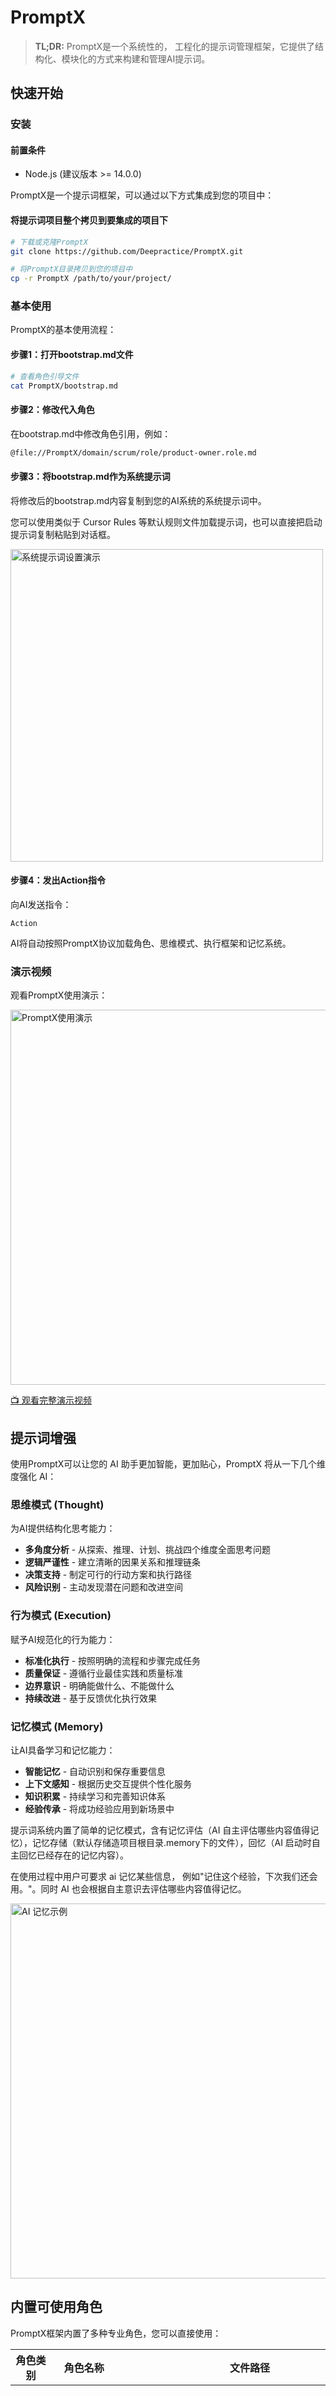 # PromptX

> **TL;DR:** PromptX是一个系统性的， 工程化的提示词管理框架，它提供了结构化、模块化的方式来构建和管理AI提示词。

## 快速开始

### 安装

#### 前置条件

- Node.js (建议版本 >= 14.0.0)


PromptX是一个提示词框架，可以通过以下方式集成到您的项目中：

#### 将提示词项目整个拷贝到要集成的项目下

```bash
# 下载或克隆PromptX
git clone https://github.com/Deepractice/PromptX.git

# 将PromptX目录拷贝到您的项目中
cp -r PromptX /path/to/your/project/
```


### 基本使用

PromptX的基本使用流程：

#### 步骤1：打开bootstrap.md文件
```bash
# 查看角色引导文件
cat PromptX/bootstrap.md
```

#### 步骤2：修改代入角色
在bootstrap.md中修改角色引用，例如：
```markdown
@file://PromptX/domain/scrum/role/product-owner.role.md
```

#### 步骤3：将bootstrap.md作为系统提示词
将修改后的bootstrap.md内容复制到您的AI系统的系统提示词中。

您可以使用类似于 Cursor Rules 等默认规则文件加载提示词，也可以直接把启动提示词复制粘贴到对话框。

<img src="assets/demo2.jpg" alt="系统提示词设置演示" width="500">

#### 步骤4：发出Action指令
向AI发送指令：
```
Action
```

AI将自动按照PromptX协议加载角色、思维模式、执行框架和记忆系统。

### 演示视频

观看PromptX使用演示：

<img src="assets/demo.gif" alt="PromptX使用演示" width="600">

[📺 观看完整演示视频](https://www.bilibili.com/video/BV14eJHzMEGz)

## 提示词增强

使用PromptX可以让您的 AI 助手更加智能，更加贴心，PromptX 将从一下几个维度强化 AI：

### 思维模式 (Thought)

为AI提供结构化思考能力：

- **多角度分析** - 从探索、推理、计划、挑战四个维度全面思考问题
- **逻辑严谨性** - 建立清晰的因果关系和推理链条  
- **决策支持** - 制定可行的行动方案和执行路径
- **风险识别** - 主动发现潜在问题和改进空间

### 行为模式 (Execution)

赋予AI规范化的行为能力：

- **标准化执行** - 按照明确的流程和步骤完成任务
- **质量保证** - 遵循行业最佳实践和质量标准
- **边界意识** - 明确能做什么、不能做什么
- **持续改进** - 基于反馈优化执行效果

### 记忆模式 (Memory)

让AI具备学习和记忆能力：

- **智能记忆** - 自动识别和保存重要信息
- **上下文感知** - 根据历史交互提供个性化服务
- **知识积累** - 持续学习和完善知识体系
- **经验传承** - 将成功经验应用到新场景中

提示词系统内置了简单的记忆模式，含有记忆评估（AI 自主评估哪些内容值得记忆），记忆存储（默认存储造项目根目录.memory下的文件），回忆（AI 启动时自主回忆已经存在的记忆内容）。

在使用过程中用户可要求 ai 记忆某些信息， 例如"记住这个经验，下次我们还会用。"。同时 AI 也会根据自主意识去评估哪些内容值得记忆。

<img src="assets/demo3.jpg" alt="AI 记忆示例" width="600">



## 内置可使用角色

PromptX框架内置了多种专业角色，您可以直接使用：

| 角色类别 | 角色名称 | 文件路径 | 主要能力 |
|---------|---------|----------|----------|
| 基础角色 | 简单助手 (Assistant) | `@file://PromptX/domain/assistant/assistant.role.md` | 基础思考和记忆能力，适合一般对话和信息处理任务 |
| Scrum敏捷 | 产品负责人 (Product Owner) | `@file://PromptX/domain/scrum/role/product-owner.role.md` | 产品规划、需求管理、优先级决策、用户导向思维、数据驱动决策 |
| DPML开发 | 提示词开发者 (Prompt Developer) | `@file://PromptX/domain/prompt/prompt-developer.role.md` | 探索性、系统性和批判性思维，DPML开发规范，各类提示词最佳实践 |
| 文案创作 | 视频文案写作专家 (Video Copywriter) | `@file://PromptX/domain/copywriter/video-copywriter.role.md` | 创意性、故事性和营销性思维，视频内容创作，文案写作规范，传播效果优化 |

## 自定义角色
您可以使用PromptX轻松创建自定义角色：

1. 在bootstrap.md中引用提示词开发者角色：
   ```
   @file://PromptX/domain/prompt/prompt-developer.role.md
   ```
2. 向提示词开发者AI发出新角色的需求描述
3. AI将自动生成完整的角色定义文件
4. 将生成的角色文件保存并在bootstrap.md中引用

这种方式使得提示词开发也可以让 AI 代劳！ 


## **想要自己行业相关的角色，但是不会开发？ 添加下方作者微信，直接问他要！**


## 更多资源

- [深度实践官网](https://www.deepracticex.com/) - 深度实践 Deepractice
- [DPML项目](https://github.com/Deepractice/dpml) - Deepractice Prompt Markup Language

### AI 学习社区交流群

扫码添加作者微信，备注【加群】：

<img src="assets/qrcode.jpg" alt="作者微信" width="200">


## 许可证

MIT 